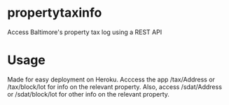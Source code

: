 # propertytaxinfo
Access Baltimore's property tax log using a REST API

# Usage
Made for easy deployment on Heroku.
Acccess the app /tax/Address or /tax/block/lot for info on the relevant property.
Also, access /sdat/Address or /sdat/block/lot for other info on the relevant property.